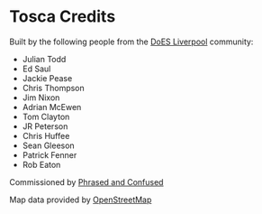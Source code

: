 # Tosca Credits

Built by the following people from the [DoES Liverpool](http://doesliverpool.com) community:

 * Julian Todd
 * Ed Saul
 * Jackie Pease
 * Chris Thompson
 * Jim Nixon
 * Adrian McEwen
 * Tom Clayton
 * JR Peterson
 * Chris Huffee
 * Sean Gleeson
 * Patrick Fenner
 * Rob Eaton

Commissioned by [Phrased and Confused](http://www.phrasedandconfused.co.uk/)

Map data provided by [OpenStreetMap](http://www.openstreetmap.org)

